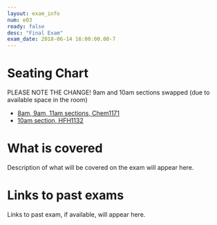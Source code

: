 ```yaml
---
layout: exam_info
num: e03
ready: false
desc: "Final Exam"
exam_date: 2018-06-14 16:00:00.00-7
---
```


# Seating Chart

PLEASE NOTE THE CHANGE!  9am and 10am sections swapped (due to available space in the room)

* [8am, 9am, 11am sections, Chem1171](final-8-9-11-seating.pdf)
* [10am section, HFH1132](final-10-seating.pdf)

# What is covered

Description of what will be covered on the exam will appear here.

# Links to past exams

Links to past exam, if available, will appear here.

